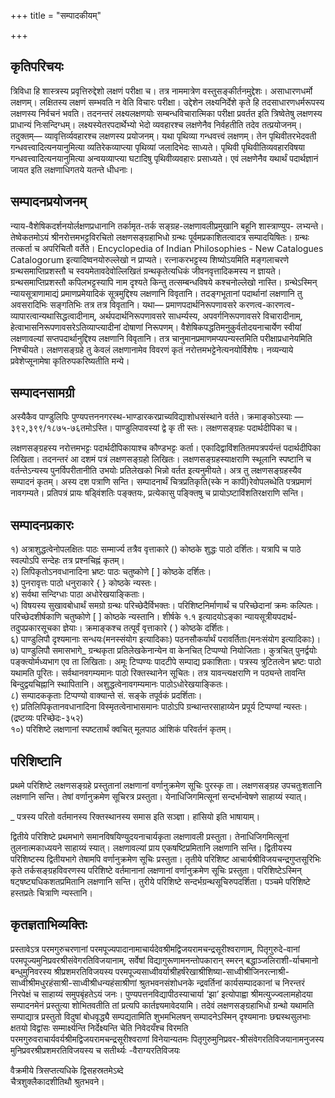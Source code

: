 +++
title = "सम्पादकीयम्"

+++
## कृतिपरिचयः
त्रिविधा हि शास्त्रस्य प्रवृत्तिरुद्देशो लक्षणं परीक्षा च। तत्र नाममात्रेण वस्तुसङ्कीर्तनमुद्देशः। असाधारणधर्मो 
लक्षणम्। लक्षितस्य लक्षणं सम्भवति न वेति विचारः परीक्षा। उद्देशेन लक्ष्यनिर्देशे कृते हि तदसाधारणधर्मरूपस्य 
लक्षणस्य निर्वचनं भवति। तदनन्तरं लक्ष्यलक्षणयोः सम्बन्धविचारात्मिका परीक्षा प्रवर्तत इति त्रिष्वेतेषु 
लक्षणस्य प्राधान्यं निःसन्दिग्धम्। लक्ष्यस्येतरपदार्थेभ्यो भेदो व्यवहारश्च लक्षणेनैव निर्वहतीति तदेव तत्प्रयोजनम्। 
तदुक्तम्— व्यावृत्तिर्व्यवहारश्च लक्षणस्य प्रयोजनम्। यथा पृथिव्या गन्धवत्त्वं लक्षणम्। तेन पृथिवीतरभेदवती 
गन्धवत्त्वादित्यनयानुमित्या व्यतिरेकव्याप्त्या पृथिव्यां जलादिभेदः साध्यते। पृथिवी पृथिवीतिव्यवहारविषया 
गन्धवत्त्वादित्यनयानुमित्या अन्वयव्याप्त्या घटादिषु पृथिवीव्यवहारः प्रसाध्यते। एवं लक्षणेनैव यथार्थं पदार्थज्ञानं 
जायत इति लक्षणाधिगतये यतन्ते धीधनाः।

## सम्पादनप्रयोजनम्
न्याय-वैशेषिकदर्शनयोर्लक्षणप्रधानानि तर्कामृत-तर्क सङ्ग्रह-लक्षणावलीप्रमुखानि बहूनि शास्त्राण्युप-
लभ्यन्ते।  तेष्वेकतमोऽयं  श्रीनरोत्तमभट्टविरचितो  लक्षणसङ्ग्रहाभिधो  ग्रन्थः  पूर्वमप्रकाशितत्वादत्र 
सम्पादयिषितः। ग्रन्थः तत्कर्ता च अपरिचितौ वर्तेते। Encyclopedia of Indian Philosophies - 
New Catalogues Catalogorum इत्यादिष्वनयोरुल्लेखो न प्राप्यते। रत्नाकरभट्टस्य शिष्योऽयमिति 
मङ्गलाचरणे ग्रन्थसमाप्तिप्रशस्तौ च स्वयमेतावदेवोल्लिखितं ग्रन्थकृतेत्यधिकं  जीवनवृत्तादिकमस्य न ज्ञायते। 
ग्रन्थसमाप्तिप्रशस्तौ कपिलभट्टस्यापि नाम दृश्यते किन्तु तत्सम्बन्धविषये कश्चनोल्लेखो नास्ति।
ग्रन्थेऽस्मिन् न्यायसूत्राणामाद्यं प्रमाणप्रमेयादिकं  सूत्रमुद्दिश्य लक्षणानि विवृतानि। तदङ्गभूतानां पदार्थानां 
लक्षणानि तु अवसरादिभिः सङ्गतिभिः तत्र तत्र विवृतानि। यथा— प्रमाणपदार्थनिरूपणावसरे करणत्व-कारणत्व-
व्यापारत्वान्यथासिद्धत्वादीनाम्, अर्थपदार्थनिरूपणावसरे साधर्म्यस्य, अपवर्गनिरूपणावसरे विचारादीनाम्,  
हेत्वाभासनिरूपणावसरेऽतिव्याप्त्यादीनां दोषाणां निरूपणम्।
वैशेषिकपद्धतिमनुकुर्वतोदयनाचार्येण स्वीयां लक्षणावल्यां सप्तपदार्थानुद्दिश्य लक्षणानि विवृतानि। तत्र 
चानुमानप्रमाणमप्यपन्यस्तमिति परीक्षाप्रधानेयमिति निश्चीयते। लक्षणसङ्ग्रहे तु केवलं लक्षणानामेव विवरणं कृतं 
नरोत्तमभट्टेनेत्यनयोर्विशेषः। नव्यन्याये प्रवेशेप्सूनामेषा कृतिरुपकरिष्यतीति मन्ये।

## सम्पादनसामग्री
अस्यैकैव पाण्डुलिपिः पुण्यपत्तननगरस्थ-भाण्डारकरप्राच्यविद्याशोधसंस्थाने वर्तते। क्रमाङ्कोऽस्याः 
—३९२,३९९/१८७५-७६तमोऽस्ति। पाण्डुलिपावस्यां द्वे कृ ती स्तः। लक्षणसङ्ग्रहः पदार्थदीपिका च। 

लक्षणसङ्ग्रहस्य नरोत्तमभट्टः पदार्थदीपिकायाश्च कौण्डभट्टः कर्ता। एकादिद्वाविंशतितमपत्रपर्यन्तं पदार्थदीपिका 
लिखिता। तदनन्तरं आ दशमं पत्रं लक्षणसङ्ग्रहो लिखितः। लक्षणसङ्ग्रहस्याक्षराणि स्थूलानि स्पष्टानि च 
वर्तन्तेऽन्यस्य पुनर्विपरीतानीति उभयोः प्रतिलेखको भिन्नो वर्तत इत्यनुमीयते। अत्र तु लक्षणसङ्ग्रहस्यैव सम्पादनं 
कृतम्। अस्य दश पत्राणि सन्ति। सम्पादनार्थं चित्रप्रतिकृति(स्के न कापी)रेवोपलब्धेति पत्रप्रमाणं नावगम्यते। 
प्रतिपत्रं प्रायः षड्विंशतिः पङ्क्तयः, प्रत्येकासु पङ्क्तिषु च प्रायोऽष्टाविंशतिरक्षराणि सन्ति।

## सम्पादनप्रकारः
१)  अत्राशुद्धत्वेनोपलक्षितः पाठः सम्मार्ज्य तत्रैव वृत्ताकारे () कोष्ठके  शुद्धः पाठो दर्शितः। यत्रापि च पाठे स्वल्पोऽपि सन्देहः तत्र प्रश्नचिह्नं कृतम्।  
२)  लिपिकृतोऽनवधानादिना भ्रष्टः पाठः चतुष्कोणे [ ] कोष्ठके  दर्शितः।  
३)  पुनरावृत्तः पाठो धनुराकारे { } कोष्ठके  न्यस्तः।  
४)  सर्वथा सन्दिग्धाः पाठा अधोरेखयाङ्किताः।  
५)  विषयस्य सुखावबोधार्थं समग्रो ग्रन्थः परिच्छेदैर्विभक्तः। परिशिष्टनिर्माणार्थं च परिच्छेदानां क्रमः कल्पितः। परिच्छेदशीर्षकाणि चतुष्कोणे [ ] कोष्ठके  न्यस्तानि। शीर्षके  १.१ इत्यादयोऽङ्का न्यायसूत्रीयपदार्थ-तदुपप्रकारसूचका ज्ञेयाः। क्रमाङ्कश्च तत्पूर्वं वृत्ताकारे ( ) कोष्ठके  दर्शितः।  
६)  पाण्डुलिपौ दृश्यमानाः सन्धयः(मनस्संयोग इत्यादिकाः) पठनसौकर्यार्थं परावर्तिताः(मनःसंयोग इत्यादिकाः)।  
७)  पाण्डुलिपौ समासभागे_ ग्रन्थकृता प्रतिलेखकेनान्येन वा केनचित् टिप्पण्यो नियोजिताः। कुत्रचित् पुनर्द्वयोः पङ्क्त्योर्मध्यभाग एव ता लिखिताः। अमूः टिप्पण्यः पादटीपे सम्पाद्य प्रकाशिताः। पत्रस्य त्रुटितत्वेन भ्रष्टः पाठो यथामति पूरितः। सर्वथानवगम्यमानः पाठो रिक्तस्थानेन सूचितः। तत्र यावन्त्यक्षराणि न पठ्यन्ते तावन्ति बिन्दुद्वयचिह्नानि स्थापितानि। अशुद्धत्वेनावगम्यमानः पाठोऽधोरेखयाङ्कितः।  
८)  सम्पादककृताः टिप्पण्यो वाक्यान्ते सं. सङ्के तपूर्वकं  प्रदर्शिताः।  
९)  प्रतिलिपिकृतानवधानादिना विस्मृतत्वेनाभासमानः पाठोऽपि ग्रन्थान्तरसाहाय्येन प्रपूर्य टिप्पण्यां न्यस्तः। (द्रष्टव्यः परिच्छेदः-३५२)  
१०)  परिशिष्टे लक्षणानां स्पष्टतार्थं क्वचित् मूलपाठ आंशिकं  परिवर्तनं कृतम्।  

## परिशिष्टानि
प्रथमे  परिशिष्टे  लक्षणसङ्ग्रहे  प्रस्तुतानां  लक्षणानां  वर्णानुक्रमेण  सूचिः  पुरस्कृ ता।  लक्षणसङ्ग्रह 
उपचतुःशतानि लक्षणानि सन्ति। तेषां वर्णानुक्रमेण सूचिरत्र प्रस्तुता। येनाधिजिगमित्सूनां सन्दर्भान्वेषणे साहाय्यं 
स्यात्।

_    पत्रस्य परितो वर्तमानस्य रिक्तस्थानस्य समास इति सञ्ज्ञा। हांसियो इति भाषायाम्।

द्वितीये परिशिष्टे प्रथमभागे समानविषयिण्युदयनाचार्यकृता लक्षणावली प्रस्तुता। तेनाधिजिगमित्सूनां 
तुलनात्मकाध्ययने साहाय्यं स्यात्। लक्षणावल्यां प्राय एकषष्टिप्रमितानि लक्षणानि सन्ति। द्वितीयस्य परिशिष्टस्य 
द्वितीयभागे तेषामपि वर्णानुक्रमेण सूचिः प्रस्तुता।
तृतीये परिशिष्ट आचार्यश्रीविजयचन्द्रगुप्तसूरिभिः कृते तर्कसङ्ग्रहविवरणस्य परिशिष्टे वर्तमानानां लक्षणानां 
वर्णानुक्रमेण सूचिः प्रस्तुता। परिशिष्टेऽस्मिन् षट्षष्ट्यधिकशतप्रमितानि लक्षणानि सन्ति।
तुरीये परिशिष्टे सन्दर्भग्रन्थसूचिरुपदर्शिता।
पञ्चमे परिशिष्टे हस्तप्रतेः चित्राणि न्यस्तानि।

## कृतज्ञताभिव्यक्तिः
प्रस्तावेऽत्र परमगुरुचरणानां परमपूज्यपादानामाचार्यदेवश्रीमद्विजयरामचन्द्रसूरीश्वराणाम्, पितृगुरुदे-वानां 
परमपूज्यमुनिप्रवरश्रीसंवेगरतिविजयानाम्, सर्वेषां विद्यागुरूणामनन्तोपकारान् स्मरन् बद्धाञ्जलिराशी-र्याचमानो 
बन्धुमुनिवरस्य  श्रीप्रशमरतिविजयस्य  परमपूज्यसाध्वीवर्याश्रीहर्षरेखाश्रीशिष्या-साध्वीश्रीजिनरत्नाश्री-
साध्वीश्रीमधुरहंसाश्री-साध्वीश्रीधन्यहंसाश्रीणां श्रुतभवनसंशोधनके न्द्रवर्तिनां कार्यसम्पादकानां च निरन्तरं 
निरपेक्षं च साहाय्यं समुपबृंहतेऽयं जनः। पुण्यपत्तनविद्यापीठस्याचार्या ‘झा’ इत्योपाह्वा श्रीमत्युज्ज्वलामहोदया 
सम्पादनमेनं प्रस्तुत्या शोभितवतीति तां प्रत्यपि कार्तज्ञ्यमावेदयामि।
तदेवं लक्षणसङ्ग्रहाभिधो ग्रन्थो यथामति सम्पाद्यात्र प्रस्तुतो विदुषां बोधवृद्ध्यै सम्पद्यतामिति शुभमभिलषन् 
सम्पादनेऽस्मिन् दृश्यमानाः छद्मस्थसुलभाः क्षतयो विद्वांसः सम्मार्क्ष्यन्ति निर्देक्ष्यन्ति चेति निवेदयँश्च विरमति  
परमगुरुवराचार्यवर्यश्रीमद्विजयरामचन्द्रसूरीश्वराणां विनेयान्यतमः पितृगुरुमुनिप्रवर-श्रीसंवेगरतिविजयानामनुजस्य 
मुनिप्रवरश्रीप्रशमरतिविजयस्य च सतीर्थ्यः
-वैराग्यरतिविजयः

वैक्रमीये त्रिसप्तत्यधिके  द्विसहस्रतमेऽब्दे  
चैत्रशुक्लैकादशीतिथौ श्रुतभवने।  
